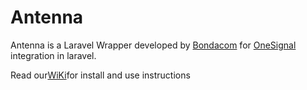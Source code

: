# Antenna
Antenna is a Laravel Wrapper developed by [Bondacom](https://bondacom.com) for [OneSignal](https://onesignal.com) integration in laravel.

Read our[WiKi](https://github.com/bondacom/Antenna/wiki)for install and use instructions